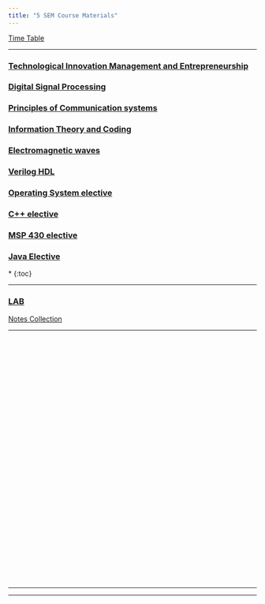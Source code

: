 ```yaml
---
title: "5 SEM Course Materials"
---
```


<!--
<a  target="_blank" href="https://drive.google.com/open?id=0B9cqMjKT9M-dWm9fdTAxTUZ4d1U">Syllabus</a>

<a target="_blank"  href="https://drive.google.com/open?id=0B9cqMjKT9M-dYUVPX3Z3aERjZHc">Scheme</a>
--->
<a target="_blank"  href="https://drive.google.com/open?id=1pPjf2Nwhc0QlhC4DTFS2mQqpJr8NSdSf">Time Table</a>


<hr>

<h3>  
    <a  target="_blank" href="https://drive.google.com/open?id=1BK6GiHpZWb-ynI5CTRoc9QbasSxc2aNh">Technological Innovation Management and Entrepreneurship 
       
   </a>

</h3>

<h3>  
    <a  target="_blank" href="https://drive.google.com/drive/folders/1g37ba5EXXzUZl2bz3JfEx7r7AhexowMi?usp=sharing">Digital Signal Processing 
       
   </a>

</h3>
<h3>  
    <a  target="_blank" href="https://drive.google.com/drive/folders/1AZmwi7QlCOIjZ4TBUd4m1DgHCdVmglg7?usp=sharing">Principles of Communication systems
       
   </a>

</h3>
<h3>  
    <a  target="_blank" href="https://drive.google.com/drive/folders/12GGSwthFlhsTu6ij07z05G60GoPtFlUp?usp=sharing">Information Theory and Coding 
       
   </a>

</h3>
<h3>  
    <a  target="_blank" href="https://drive.google.com/drive/folders/1QrT-p2WfyDvlzgvh8i6hEBXEFnSEsdoR?usp=sharing">Electromagnetic waves 
       
   </a>

</h3>

<h3>  
    <a  target="_blank" href="https://drive.google.com/open?id=0B9cqMjKT9M-ddnFNZVB0eXozLTA">Verilog HDL 
       
   </a>

</h3>



<h3>  
    <a  target="_blank" href="https://drive.google.com/open?id=0B9cqMjKT9M-dcWVEOFAxRDRDZFE">Operating System elective 
       
   </a>

</h3>

<h3>  
    <a  target="_blank" href="https://drive.google.com/open?id=1vk-ih5R3l6YGj9bkSz4l-QE7CS8aQk6_">C++ elective 
       
   </a>

</h3>

<h3>  
    <a  target="_blank" href="https://drive.google.com/open?id=1HKR30WFyC-OlwGB1px0aeyo3wZnnPg-D">MSP 430 elective 
       
   </a>

</h3>
<h3>  
    <a  target="_blank" href="https://drive.google.com/open?id=1ccO7oi1YuzEv_vcE702FG3rQHoi_oZ59">Java Elective 
       
   </a>

</h3>
<nav class="toc" markdown="1">
*   
{:toc}
</nav>

<hr>

<h3>  
    <a  target="_blank" href="https://drive.google.com/open?id=1q2p81IeZTLYVdX2-orKeeCcbckhHuuZm">LAB 
       
   </a>

</h3>

<!---

 <a target="_blank"  href="https://drive.google.com/open?id=0B9cqMjKT9M-dRXA1WE5abThlTmQtSEEwN2ktSjkxd0FmU3ZR">HDL LAB </a>

--->

 <a target="_blank"  href="https://drive.google.com/open?id=0B9cqMjKT9M-dRzduamlsa3JIRTg">Notes Collection </a>

<!--
 <a target="_blank"  href="https://drive.google.com/open?id=0B9cqMjKT9M-dNHBPOFF2NnZzWWs"> DIGITAL SIGNAL PROCESSING LABORATORY Videos </a>
--->

<hr>

<br><br><br><br><br><br><br><br><br><br><br><br><br><br><br><br><br><br><br><br><br><br><br><br><br><br><br><br><br>


<hr>




<!--
###### MANAGEMENT & ENTREPRENEURSHIP

 Part A

*  <a target="_blank"  href="https://drive.google.com/open?id=0B9cqMjKT9M-dSGpiYUN1SGRTYVE">Unit 1 </a>  
*  <a target="_blank"  href="https://drive.google.com/open?id=0B9cqMjKT9M-dM1c3SGgzSDA3X3c">Unit 2 </a>  
*  <a target="_blank"  href="https://drive.google.com/open?id=0B9cqMjKT9M-deFE3Wm84WFhsOVE">Unit 3 </a>  
* Unit 4 

 Part B
  
*  <a target="_blank"  href="https://drive.google.com/open?id=0B9cqMjKT9M-dd3Q4bFJjZmtlWVU">Unit 5 </a>  
*  <a target="_blank"  href="https://drive.google.com/open?id=0B9cqMjKT9M-dbm5yY0E5QXExajg">Unit 6 </a>  
*  <a target="_blank"  href="https://drive.google.com/open?id=0B9cqMjKT9M-ddjBzemtDOXUzUEE">Unit 7 </a>  
* Unit 8  

<a href="#" style="float: right;">
  <img src="https://ecernsit.github.io/assets/top.png"   style="float: right;"  style="width:42px;height:42px;border:0;">
</a><br><br><br><br><br><br><br>


###### DIGITAL SIGNAL PROCESSING


 Part A

* <a target="_blank"  href="https://drive.google.com/open?id=0B9cqMjKT9M-dN09LOTBKWXQ5aWs">Unit 1 </a>  
* <a target="_blank"  href="https://drive.google.com/open?id=0B9cqMjKT9M-dV2tnWFBlOGVfZ3c">Unit 2 </a>  
* <a target="_blank"  href="https://drive.google.com/open?id=0B9cqMjKT9M-dOTNPYW5xb2xaeG8">Unit 3 </a>  
* <a target="_blank"  href="https://drive.google.com/open?id=0B9cqMjKT9M-ddWxVR0M2YkJYYnc">Unit 4 </a>  


 Part B
  
* <a target="_blank"  href="https://drive.google.com/open?id=0B9cqMjKT9M-dVzFjcDJ4OWlPdms">Unit 5 </a>  
* <a target="_blank"  href="https://drive.google.com/open?id=0B9cqMjKT9M-ddTNtNjY2ck9FNms">Unit 6 </a>  
* <a target="_blank"  href="https://drive.google.com/open?id=0B9cqMjKT9M-dc1NlSC04VC0tQlk">Unit 7 </a>  
* Unit 8  

<a href="#" style="float: right;">
  <img src="https://ecernsit.github.io/assets/top.png"   style="float: right;"  style="width:42px;height:42px;border:0;">
</a><br><br><br><br><br><br><br>


###### ANALOG COMMUNICATION

 Part A

* Unit 1
* Unit 2
* Unit 3  
* Unit 4 

 Part B
  
* <a target="_blank"  href="https://drive.google.com/open?id=0B9cqMjKT9M-dQ01zdzU0QktlMFE">Unit 5 </a>  
* <a target="_blank"  href="https://drive.google.com/open?id=0B9cqMjKT9M-dajhJT05WVEg2Vkk">Unit 6 </a>  
* Unit 7 
* <a target="_blank"  href="https://drive.google.com/open?id=0B9cqMjKT9M-dbHlVRk1DckJrWDQ">Unit 8 </a>  

<a href="#" style="float: right;">
  <img src="https://ecernsit.github.io/assets/top.png"   style="float: right;"  style="width:42px;height:42px;border:0;">
</a><br><br><br><br><br><br><br>


###### MICROWAVES AND RADAR

 Part A

* <a target="_blank"  href="https://drive.google.com/open?id=0B9cqMjKT9M-dZlRTNU4ybm5sZUk">Unit 1 </a>
* Unit 2
* <a target="_blank"  href="https://drive.google.com/open?id=0B9cqMjKT9M-dT0VHUUxMckZfMWc">Unit 3 </a>
* <a target="_blank"  href="https://drive.google.com/open?id=0B9cqMjKT9M-dOGkxUzhwcFE2NDA">Unit 4 </a>

 Part B
  
* <a target="_blank"  href="https://drive.google.com/open?id=0B9cqMjKT9M-daUF6Vl9ta2xweUU">Unit 5 </a>
* <a target="_blank"  href="https://drive.google.com/open?id=0B9cqMjKT9M-dZTQ5QUVTUTgwZFk">Unit 6 </a>
* <a target="_blank"  href="https://drive.google.com/open?id=0B9cqMjKT9M-dblJZNHhpQlE4eWs">Unit 7 </a>
* <a target="_blank"  href="https://drive.google.com/open?id=0B9cqMjKT9M-dc2RxTGRXZ1UyUVk">Unit 8 </a>

<a href="#" style="float: right;">
  <img src="https://ecernsit.github.io/assets/top.png"   style="float: right;"  style="width:42px;height:42px;border:0;">
</a><br><br><br><br><br><br><br>


###### INFORMATION THEORY AND CODING

 Part A

* <a target="_blank"  href="https://drive.google.com/open?id=0B9cqMjKT9M-dazJnMjVvcjI0Ujg"> Unit 1 </a>
* <a target="_blank"  href="https://drive.google.com/open?id=0B9cqMjKT9M-dTFcwbENJMmVncnc" > Unit 2 </a>
* <a target="_blank"  href="https://drive.google.com/open?id=0B9cqMjKT9M-dR29lRlVZcjFZT28">Unit 3 </a>
* Unit 4 

 Part B

 * <a target="_blank"  href="https://drive.google.com/open?id=0B9cqMjKT9M-ddmtxMFk2SHRXMGM">Unit 5 </a>
* <a target="_blank"  href="https://drive.google.com/open?id=0B9cqMjKT9M-dR3BjTFI4UGZUNTg">Unit 6 </a>
* <a target="_blank"  href="https://drive.google.com/open?id=0B9cqMjKT9M-dTFg5UE5XaFJ4bjA">Unit 7 </a>
* <a target="_blank"  href="https://drive.google.com/open?id=0B9cqMjKT9M-dOW9jM1BpMDBySEE">Unit 8 </a>


<a href="#" style="float: right;">
  <img src="https://ecernsit.github.io/assets/top.png"   style="float: right;"  style="width:42px;height:42px;border:0;">
</a><br><br><br><br><br><br><br>


###### FUNDAMENTALS OF CMOS VLSI

 Part A

* <a target="_blank"  href="https://drive.google.com/open?id=0B9cqMjKT9M-dTWFhblBCS1pHYWc">Unit 1 </a>
* <a target="_blank"  href="https://drive.google.com/open?id=0B9cqMjKT9M-ddHJyVU1QNTNxMm8">Unit 2 </a>
* <a target="_blank"  href="https://drive.google.com/open?id=0B9cqMjKT9M-dMzFQNFd6WXljNUE">Unit 3 </a>
* Unit 4 

 Part B
  
* <a target="_blank"  href="https://drive.google.com/open?id=0B9cqMjKT9M-dMXhfRVhPZjVZSTA">Unit 5 </a>
* <a target="_blank"  href="https://drive.google.com/open?id=0B9cqMjKT9M-dNlZqMnRFWHpxNWs">Unit 6 </a>
* <a target="_blank"  href="https://drive.google.com/open?id=0B9cqMjKT9M-db0NFVnFuQ3FfLWc">Unit 7 </a>
* <a target="_blank"  href="https://drive.google.com/open?id=0B9cqMjKT9M-dSlBKS2l4QkU4QkU">Unit 8 </a>


<a href="#" style="float: right;">
  <img src="https://ecernsit.github.io/assets/top.png"   style="float: right;"  style="width:42px;height:42px;border:0;">
</a><br><br><br><br><br><br><br>

--->

<hr>

